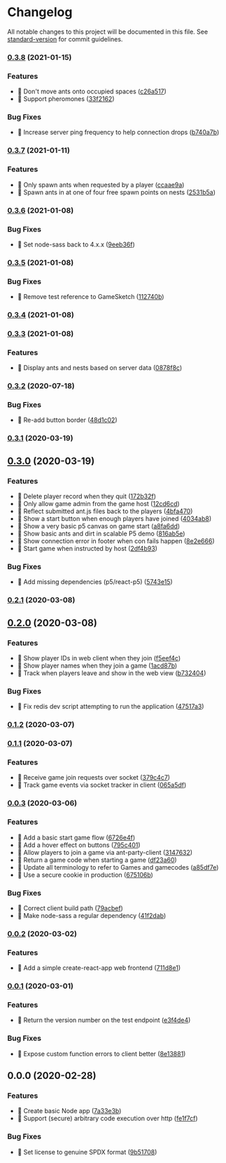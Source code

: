 # Changelog

All notable changes to this project will be documented in this file. See [standard-version](https://github.com/conventional-changelog/standard-version) for commit guidelines.

### [0.3.8](https://github.com/jonpepler/ant-party/compare/v0.3.7...v0.3.8) (2021-01-15)


### Features

* 🎸 Don't move ants onto occupied spaces ([c26a517](https://github.com/jonpepler/ant-party/commit/c26a51716b4ff259f4a7c7dcc6b0626b7e35afc8))
* 🎸 Support pheromones ([33f2162](https://github.com/jonpepler/ant-party/commit/33f216260da58c626af1b2eb409b81a8548eef8c))


### Bug Fixes

* 🐛 Increase server ping frequency to help connection drops ([b740a7b](https://github.com/jonpepler/ant-party/commit/b740a7b6704343bdc144b86f819b1c7902504eaf))

### [0.3.7](https://github.com/jonpepler/ant-party/compare/v0.3.6...v0.3.7) (2021-01-11)


### Features

* 🎸 Only spawn ants when requested by a player ([ccaae9a](https://github.com/jonpepler/ant-party/commit/ccaae9a6e466d1f7b3429ccc521e6146a075eda1))
* 🎸 Spawn ants in at one of four free spawn points on nests ([2531b5a](https://github.com/jonpepler/ant-party/commit/2531b5ad384f0cadbe7a06a5533c9f28f09e5b87))

### [0.3.6](https://github.com/jonpepler/ant-party/compare/v0.3.5...v0.3.6) (2021-01-08)


### Bug Fixes

* 🐛 Set node-sass back to 4.x.x ([9eeb36f](https://github.com/jonpepler/ant-party/commit/9eeb36f83a74b092dda1e70709f2200e06a918e3))

### [0.3.5](https://github.com/jonpepler/ant-party/compare/v0.3.4...v0.3.5) (2021-01-08)


### Bug Fixes

* 🐛 Remove test reference to GameSketch ([112740b](https://github.com/jonpepler/ant-party/commit/112740bb9614b13f763c37e1bdeb7a8c3072d0e2))

### [0.3.4](https://github.com/jonpepler/ant-party/compare/v0.3.3...v0.3.4) (2021-01-08)

### [0.3.3](https://github.com/jonpepler/ant-party/compare/v0.3.2...v0.3.3) (2021-01-08)


### Features

* 🎸 Display ants and nests based on server data ([0878f8c](https://github.com/jonpepler/ant-party/commit/0878f8c5cfd03753180b8004ecbb204e62bef755))

### [0.3.2](https://github.com/jonpepler/ant-party/compare/v0.3.1...v0.3.2) (2020-07-18)


### Bug Fixes

* 🐛 Re-add button border ([48d1c02](https://github.com/jonpepler/ant-party/commit/48d1c020efbc84b21cfa535baa4cada8c984bde4))

### [0.3.1](https://github.com/jonpepler/ant-party/compare/v0.3.0...v0.3.1) (2020-03-19)

## [0.3.0](https://github.com/jonpepler/ant-party/compare/v0.2.1...v0.3.0) (2020-03-19)


### Features

* 🎸 Delete player record when they quit ([172b32f](https://github.com/jonpepler/ant-party/commit/172b32feff92175a3dde8bc71e15883d75397c6b))
* 🎸 Only allow game admin from the game host ([12cd6cd](https://github.com/jonpepler/ant-party/commit/12cd6cd0228873ad1c1c78910b60f5c6d714054c))
* 🎸 Reflect submitted ant.js files back to the players ([4bfa470](https://github.com/jonpepler/ant-party/commit/4bfa470f1a2598ec3c2588064339c054066f6713))
* 🎸 Show a start button when enough players have joined ([4034ab8](https://github.com/jonpepler/ant-party/commit/4034ab8cf94869e480bcf108de35a97ed0c0abfa))
* 🎸 Show a very basic p5 canvas on game start ([a8fa6dd](https://github.com/jonpepler/ant-party/commit/a8fa6ddf04de46035e3186a2ab7e4396ff273431))
* 🎸 Show basic ants and dirt in scalable P5 demo ([816ab5e](https://github.com/jonpepler/ant-party/commit/816ab5e87a3fa78ed4659e6833ddfc80cf7c3a3b))
* 🎸 Show connection error in footer when con fails happen ([8e2e666](https://github.com/jonpepler/ant-party/commit/8e2e6667d51906591de96168da628f8329428859))
* 🎸 Start game when instructed by host ([2df4b93](https://github.com/jonpepler/ant-party/commit/2df4b9312edf77d54bfa83a509d23a746f814271))


### Bug Fixes

* 🐛 Add missing dependencies (p5/react-p5) ([5743e15](https://github.com/jonpepler/ant-party/commit/5743e155e773491196a2cfd3af47bbe09f08767e))

### [0.2.1](https://github.com/jonpepler/ant-party/compare/v0.2.0...v0.2.1) (2020-03-08)

## [0.2.0](https://github.com/jonpepler/ant-party/compare/v0.1.2...v0.2.0) (2020-03-08)


### Features

* 🎸 Show player IDs in web client when they join ([f5eef4c](https://github.com/jonpepler/ant-party/commit/f5eef4ce61b4eaf2c770fd7bac10ee3df935f4fa))
* 🎸 Show player names when they join a game ([1acd87b](https://github.com/jonpepler/ant-party/commit/1acd87bac06647f1a4989d7601474edcd95e49d6))
* 🎸 Track when players leave and show in the web view ([b732404](https://github.com/jonpepler/ant-party/commit/b73240455720d7e6899c3641b4bbc59d9bfb25f4))


### Bug Fixes

* 🐛 Fix redis dev script attempting to run the application ([47517a3](https://github.com/jonpepler/ant-party/commit/47517a3f112e464c028f371cf107440aaf578d35))

### [0.1.2](https://github.com/jonpepler/ant-party/compare/v0.1.1...v0.1.2) (2020-03-07)

### [0.1.1](https://github.com/jonpepler/ant-party/compare/v0.0.3...v0.1.1) (2020-03-07)


### Features

* 🎸 Receive game join requests over socket ([379c4c7](https://github.com/jonpepler/ant-party/commit/379c4c7d713092c062bacdebab7e256e9c42555b))
* 🎸 Track game events via socket tracker in client ([065a5df](https://github.com/jonpepler/ant-party/commit/065a5df2a56980f194db6da48b29c2871fe1fc21))

### [0.0.3](https://github.com/jonpepler/ant-party/compare/v0.0.2...v0.0.3) (2020-03-06)


### Features

* 🎸 Add a basic start game flow ([6726e4f](https://github.com/jonpepler/ant-party/commit/6726e4f7f9562e818bef5d2d3733cb03dd10ffe1))
* 🎸 Add a hover effect on buttons ([795c401](https://github.com/jonpepler/ant-party/commit/795c4010788c21c319744ac5ca962a1b25c9f5fc))
* 🎸 Allow players to join a game via ant-party-client ([3147632](https://github.com/jonpepler/ant-party/commit/3147632198ce82d4c74e1ba26ca7c50ec6322891))
* 🎸 Return a game code when starting a game ([df23a60](https://github.com/jonpepler/ant-party/commit/df23a60ea5563eba75cc7ee145cf24daff360271))
* 🎸 Update all terminology to refer to Games and gamecodes ([a85df7e](https://github.com/jonpepler/ant-party/commit/a85df7ed4731a92294c32cbad403352f1fe2c793))
* 🎸 Use a secure cookie in production ([675106b](https://github.com/jonpepler/ant-party/commit/675106bf5244d7fb2ca4d8140519ba256f2d91cb))


### Bug Fixes

* 🐛 Correct client build path ([79acbef](https://github.com/jonpepler/ant-party/commit/79acbef9f3a1833bb44b282b58b071e018b0f714))
* 🐛 Make node-sass a regular dependency ([41f2dab](https://github.com/jonpepler/ant-party/commit/41f2dab67c70d856c2d72a41f7b14be288639d40))

### [0.0.2](https://github.com/jonpepler/ant-party/compare/v0.0.1...v0.0.2) (2020-03-02)


### Features

* 🎸 Add a simple create-react-app web frontend ([711d8e1](https://github.com/jonpepler/ant-party/commit/711d8e12d8a62afdbe74032a5ae30fe8557e12dc))

### [0.0.1](https://github.com/jonpepler/ant-party/compare/v0.0.0...v0.0.1) (2020-03-01)


### Features

* 🎸 Return the version number on the test endpoint ([e3f4de4](https://github.com/jonpepler/ant-party/commit/e3f4de4ead66e709d06a876a3e3def684e1def26))


### Bug Fixes

* 🐛 Expose custom function errors to client better ([8e13881](https://github.com/jonpepler/ant-party/commit/8e1388135028a05d0ab6cfa981e827739723e217))

## 0.0.0 (2020-02-28)


### Features

* 🎸 Create basic Node app ([7a33e3b](https://github.com/jonpepler/ant-party/commit/7a33e3b61970ac77eafc94970a99ecbfb4b1a2ce))
* 🎸 Support (secure) arbitrary code execution over http ([fe1f7cf](https://github.com/jonpepler/ant-party/commit/fe1f7cf9e265298b1f33b7a02952841164cb3869))


### Bug Fixes

* 🐛 Set license to genuine SPDX format ([9b51708](https://github.com/jonpepler/ant-party/commit/9b51708184b10b56ddd71f79d8fc1486ecec7a16))
